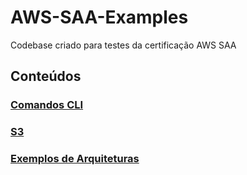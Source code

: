 # AWS-SAA-Examples
Codebase criado para testes da certificação AWS SAA

## Conteúdos

### [Comandos CLI](./cli/README.md)

### [S3](./s3/README.md)

### [Exemplos de Arquiteturas](./arquiteturas_exemplos/README.md)